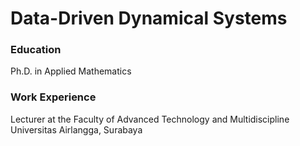 # Data-Driven Dynamical Systems


### Education
Ph.D. in Applied Mathematics


### Work Experience
Lecturer at the Faculty of Advanced Technology and Multidiscipline
Universitas Airlangga, Surabaya
